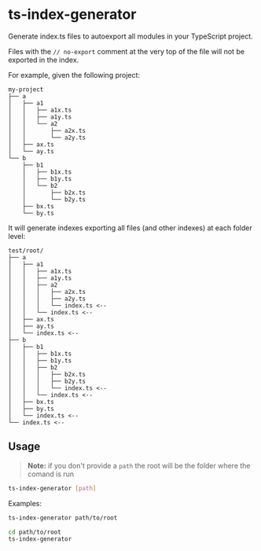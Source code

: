 # ts-index-generator

Generate index.ts files to autoexport all modules in your TypeScript project.

Files with the `// no-export` comment at the very top of the file will not be exported in the index.

For example, given the following project:

```
my-project
├── a
│   ├── a1
│   │   ├── a1x.ts
│   │   ├── a1y.ts
│   │   └── a2
│   │       ├── a2x.ts
│   │       └── a2y.ts
│   ├── ax.ts
│   └── ay.ts
└── b
    ├── b1
    │   ├── b1x.ts
    │   ├── b1y.ts
    │   └── b2
    │       ├── b2x.ts
    │       └── b2y.ts
    ├── bx.ts
    └── by.ts
```

It will generate indexes exporting all files (and other indexes) at each folder level:

```
test/root/
├── a
│   ├── a1
│   │   ├── a1x.ts
│   │   ├── a1y.ts
│   │   ├── a2
│   │   │   ├── a2x.ts
│   │   │   ├── a2y.ts
│   │   │   └── index.ts <--
│   │   └── index.ts <--
│   ├── ax.ts
│   ├── ay.ts
│   └── index.ts <--
├── b
│   ├── b1
│   │   ├── b1x.ts
│   │   ├── b1y.ts
│   │   ├── b2
│   │   │   ├── b2x.ts
│   │   │   ├── b2y.ts
│   │   │   └── index.ts <--
│   │   └── index.ts <--
│   ├── bx.ts
│   ├── by.ts
│   └── index.ts <--
└── index.ts <--
```

## Usage

>**Note:** if you don't provide a `path` the root will be the folder where the comand is run

```sh
ts-index-generator [path]
```

Examples:

```sh
ts-index-generator path/to/root
```

```sh
cd path/to/root
ts-index-generator
```
